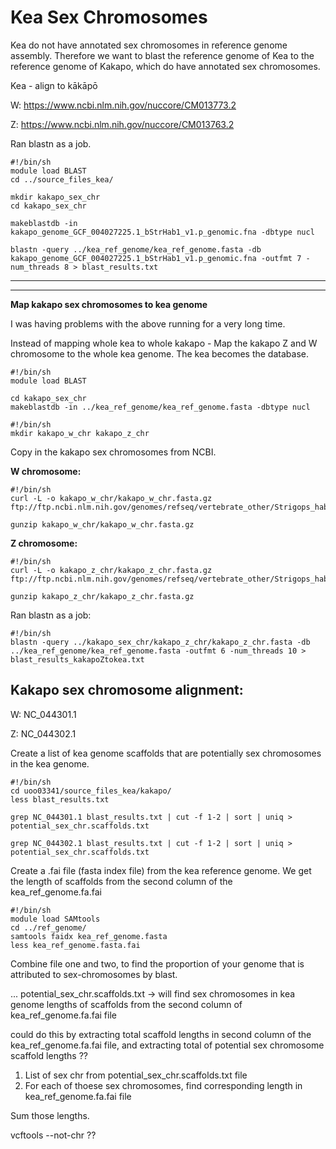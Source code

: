 # Kea Sex Chromosomes

Kea do not have annotated sex chromosomes in reference genome assembly. Therefore we want to blast the reference genome of Kea to the reference genome of Kakapo, which do have annotated sex chromosomes.

Kea - align to kākāpō

W: https://www.ncbi.nlm.nih.gov/nuccore/CM013773.2

Z: https://www.ncbi.nlm.nih.gov/nuccore/CM013763.2


Ran blastn as a job.
```
#!/bin/sh
module load BLAST
cd ../source_files_kea/

mkdir kakapo_sex_chr
cd kakapo_sex_chr

makeblastdb -in kakapo_genome_GCF_004027225.1_bStrHab1_v1.p_genomic.fna -dbtype nucl

blastn -query ../kea_ref_genome/kea_ref_genome.fasta -db kakapo_genome_GCF_004027225.1_bStrHab1_v1.p_genomic.fna -outfmt 7 -num_threads 8 > blast_results.txt
```
---
---
**Map kakapo sex chromosomes to kea genome**

I was having problems with the above running for a very long time. 

Instead of mapping whole kea to whole kakapo - Map the kakapo Z and W chromosome to the whole kea genome. The kea becomes the database.

```
#!/bin/sh
module load BLAST

cd kakapo_sex_chr
makeblastdb -in ../kea_ref_genome/kea_ref_genome.fasta -dbtype nucl
```
```
#!/bin/sh
mkdir kakapo_w_chr kakapo_z_chr
```


Copy in the kakapo sex chromosomes from NCBI.


**W chromosome:**
```
#!/bin/sh
curl -L -o kakapo_w_chr/kakapo_w_chr.fasta.gz ftp://ftp.ncbi.nlm.nih.gov/genomes/refseq/vertebrate_other/Strigops_habroptila/all_assembly_versions/GCF_004027225.2_bStrHab1.2.pri/GCF_004027225.2_bStrHab1.2.pri_assembly_structure/Primary_Assembly/assembled_chromosomes/FASTA/chrW.fna.gz

gunzip kakapo_w_chr/kakapo_w_chr.fasta.gz
```
**Z chromosome:**
```
#!/bin/sh
curl -L -o kakapo_z_chr/kakapo_z_chr.fasta.gz ftp://ftp.ncbi.nlm.nih.gov/genomes/refseq/vertebrate_other/Strigops_habroptila/all_assembly_versions/GCF_004027225.2_bStrHab1.2.pri/GCF_004027225.2_bStrHab1.2.pri_assembly_structure/Primary_Assembly/assembled_chromosomes/FASTA/chrZ.fna.gz

gunzip kakapo_z_chr/kakapo_z_chr.fasta.gz
```

Ran blastn as a job:
```
#!/bin/sh
blastn -query ../kakapo_sex_chr/kakapo_z_chr/kakapo_z_chr.fasta -db ../kea_ref_genome/kea_ref_genome.fasta -outfmt 6 -num_threads 10 > blast_results_kakapoZtokea.txt
```

## Kakapo sex chromosome alignment:

W: NC_044301.1

Z: NC_044302.1

Create a list of kea genome scaffolds that are potentially sex chromosomes in the kea genome. 

```
#!/bin/sh
cd uoo03341/source_files_kea/kakapo/
less blast_results.txt

grep NC_044301.1 blast_results.txt | cut -f 1-2 | sort | uniq > potential_sex_chr.scaffolds.txt

grep NC_044302.1 blast_results.txt | cut -f 1-2 | sort | uniq > potential_sex_chr.scaffolds.txt
```
Create a .fai file (fasta index file) from the kea reference genome. We get the length of scaffolds from the second column of the kea_ref_genome.fa.fai

```
#!/bin/sh
module load SAMtools
cd ../ref_genome/
samtools faidx kea_ref_genome.fasta
less kea_ref_genome.fasta.fai 
```

Combine file one and two, to find the proportion of your genome that is attributed to sex-chromosomes by blast.


... 
potential_sex_chr.scaffolds.txt -> will find sex chromosomes in kea genome
lengths of scaffolds from the second column of kea_ref_genome.fa.fai file

could do this by extracting total scaffold lengths in second column of the kea_ref_genome.fa.fai file, and extracting total of potential sex chromosome scaffold lengths ?? 

1. List of sex chr from potential_sex_chr.scaffolds.txt file
2. For each of thoese sex chromosomes, find corresponding length in kea_ref_genome.fa.fai file

Sum those lengths.

vcftools --not-chr ??
